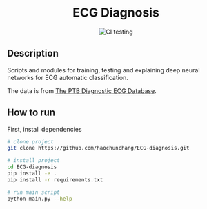 <div align="center">    
 
# ECG Diagnosis

![CI testing](https://github.com/haochunchang/ECG-diagnosis/workflows/CI%20testing/badge.svg?branch=master&event=push)

</div>
 
## Description   
Scripts and modules for training, testing and explaining deep neural networks for ECG automatic classification.

The data is from [The PTB Diagnostic ECG Database](https://archive.physionet.org/physiobank/database/ptbdb/).


## How to run
First, install dependencies   
```bash
# clone project   
git clone https://github.com/haochunchang/ECG-diagnosis.git

# install project
cd ECG-diagnosis
pip install -e .
pip install -r requirements.txt

# run main script
python main.py --help
```
